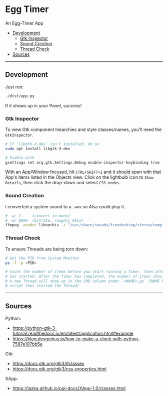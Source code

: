 # Egg Timer

An Egg-Timer App

- [Development](#development)
  - [Gtk Inspector](#gtk-inspector)
  - [Sound Creation](#sound-creation)
  - [Thread Check](#thread-check)
- [Sources](#sources)

---

## Development

Just run:
```sh
./dist/app.py
```
If it shows up in your Panel, success!


### Gtk Inspector

To view Gtk component hiearchies and style classes/names, you'll need the `GtkInspector`.

```sh
# If `libgtk-3-dev` isn't installed, do so
sudo apt install libgtk-3-dev

# Enable with
gsettings set org.gtk.Settings.Debug enable-inspector-keybinding true
```

With an App/Window focused, hit `CTRL+SHIFT+I` and it should open with that App's items listed in the Objects view. Click on the lightbulb icon to `Show Details`, then click the drop-down and select `CSS nodes`.


### Sound Creation

I converted a system sound to a `.wav` so Alsa could play it.
```sh
# -ac 1     (convert to mono)
# -ar 8000  (bitrate, roughly 8khz)
ffmpeg -acodec libvorbis -i "/usr/share/sounds/freedesktop/stereo/complete.oga" -ac 1 -ar 8000 "./dist/complete.wav"
```


### Thread Check

To ensure Threads are being torn down:
```sh
# Get the PID from System Monitor.
ps -T -p <PID>

# Count the number of items before you start running a Timer, then after a Timer
# has started. After the Timer has completed, the number of items should reset.
# A new Thread will show up in the CMD column under `<NAME>.py` (NAME being the
# script that started the Thread).
```

---

## Sources

Python:
- https://python-gtk-3-tutorial.readthedocs.io/en/latest/application.html#example
- https://blog.devgenius.io/how-to-make-a-clock-with-python-7587e107bb5e

Gtk:
- https://docs.gtk.org/gtk3/#classes
- https://docs.gtk.org/gtk3/css-properties.html

XApp:
- https://lazka.github.io/pgi-docs/XApp-1.0/classes.html

